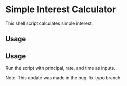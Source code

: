 # Simple Interest Calculator

This shell script calculates simple interest.

## Usage
## Usage

Run the script with principal, rate, and time as inputs.

Note: This update was made in the bug-fix-typo branch.
